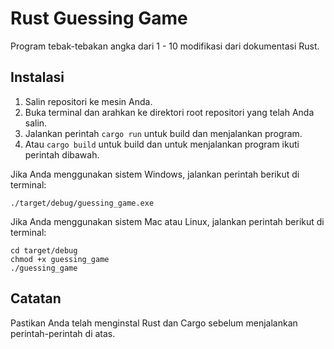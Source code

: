 # Rust Guessing Game

Program tebak-tebakan angka dari 1 - 10 modifikasi dari dokumentasi Rust.

## Instalasi

1. Salin repositori ke mesin Anda.
2. Buka terminal dan arahkan ke direktori root repositori yang telah Anda salin.
3. Jalankan perintah `cargo run` untuk build dan menjalankan program.
4. Atau `cargo build` untuk build dan untuk menjalankan program ikuti perintah dibawah.

Jika Anda menggunakan sistem Windows, jalankan perintah berikut di terminal:
```shell
./target/debug/guessing_game.exe
````

Jika Anda menggunakan sistem Mac atau Linux, jalankan perintah berikut di terminal:
```shell
cd target/debug
chmod +x guessing_game
./guessing_game
```

## Catatan

Pastikan Anda telah menginstal Rust dan Cargo sebelum menjalankan perintah-perintah di atas.
